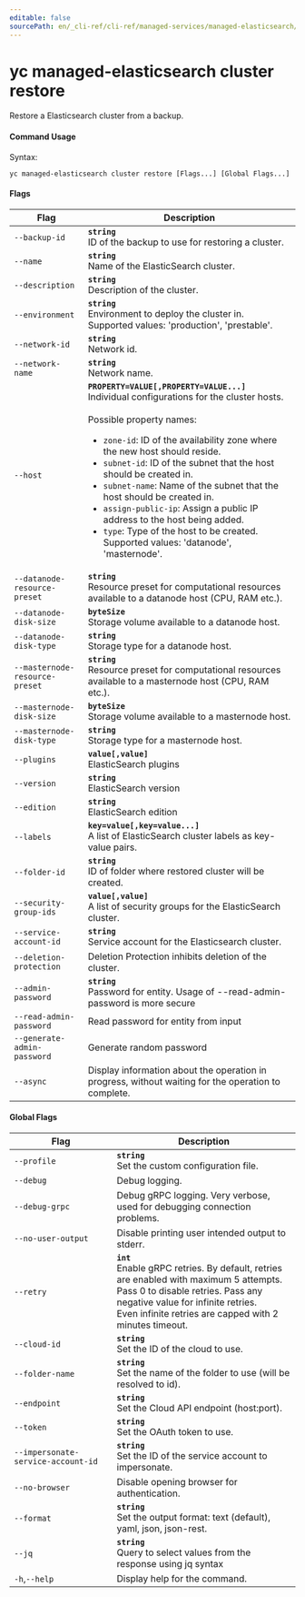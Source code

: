 ```yaml
---
editable: false
sourcePath: en/_cli-ref/cli-ref/managed-services/managed-elasticsearch/cluster/restore.md
---
```


# yc managed-elasticsearch cluster restore

Restore a Elasticsearch cluster from a backup.

#### Command Usage

Syntax: 

`yc managed-elasticsearch cluster restore [Flags...] [Global Flags...]`

#### Flags

| Flag | Description |
|----|----|
|`--backup-id`|<b>`string`</b><br/>ID of the backup to use for restoring a cluster.|
|`--name`|<b>`string`</b><br/>Name of the ElasticSearch cluster.|
|`--description`|<b>`string`</b><br/>Description of the cluster.|
|`--environment`|<b>`string`</b><br/>Environment to deploy the cluster in. Supported values: 'production', 'prestable'.|
|`--network-id`|<b>`string`</b><br/>Network id.|
|`--network-name`|<b>`string`</b><br/>Network name.|
|`--host`|<b>`PROPERTY=VALUE[,PROPERTY=VALUE...]`</b><br/>Individual configurations for the cluster hosts.<br/><br/>Possible property names:<br/><ul> <li><code>zone-id</code>:     ID of the availability zone where the new host should reside.</li> <li><code>subnet-id</code>:     ID of the subnet that the host should be created in.</li> <li><code>subnet-name</code>:     Name of the subnet that the host should be created in.</li> <li><code>assign-public-ip</code>:     Assign a public IP address to the host being added.</li> <li><code>type</code>:     Type of the host to be created. Supported values: 'datanode', 'masternode'.</li> </ul>|
|`--datanode-resource-preset`|<b>`string`</b><br/>Resource preset for computational resources available to a datanode host (CPU, RAM etc.).|
|`--datanode-disk-size`|<b>`byteSize`</b><br/>Storage volume available to a datanode host.|
|`--datanode-disk-type`|<b>`string`</b><br/>Storage type for a datanode host.|
|`--masternode-resource-preset`|<b>`string`</b><br/>Resource preset for computational resources available to a masternode host (CPU, RAM etc.).|
|`--masternode-disk-size`|<b>`byteSize`</b><br/>Storage volume available to a masternode host.|
|`--masternode-disk-type`|<b>`string`</b><br/>Storage type for a masternode host.|
|`--plugins`|<b>`value[,value]`</b><br/>ElasticSearch plugins|
|`--version`|<b>`string`</b><br/>ElasticSearch version|
|`--edition`|<b>`string`</b><br/>ElasticSearch edition|
|`--labels`|<b>`key=value[,key=value...]`</b><br/>A list of ElasticSearch cluster labels as key-value pairs.|
|`--folder-id`|<b>`string`</b><br/>ID of folder where restored cluster will be created.|
|`--security-group-ids`|<b>`value[,value]`</b><br/>A list of security groups for the ElasticSearch cluster.|
|`--service-account-id`|<b>`string`</b><br/>Service account for the Elasticsearch cluster.|
|`--deletion-protection`|Deletion Protection inhibits deletion of the cluster.|
|`--admin-password`|<b>`string`</b><br/>Password for entity. Usage of --read-admin-password is more secure|
|`--read-admin-password`|Read password for entity from input|
|`--generate-admin-password`|Generate random password|
|`--async`|Display information about the operation in progress, without waiting for the operation to complete.|

#### Global Flags

| Flag | Description |
|----|----|
|`--profile`|<b>`string`</b><br/>Set the custom configuration file.|
|`--debug`|Debug logging.|
|`--debug-grpc`|Debug gRPC logging. Very verbose, used for debugging connection problems.|
|`--no-user-output`|Disable printing user intended output to stderr.|
|`--retry`|<b>`int`</b><br/>Enable gRPC retries. By default, retries are enabled with maximum 5 attempts.<br/>Pass 0 to disable retries. Pass any negative value for infinite retries.<br/>Even infinite retries are capped with 2 minutes timeout.|
|`--cloud-id`|<b>`string`</b><br/>Set the ID of the cloud to use.|
|`--folder-name`|<b>`string`</b><br/>Set the name of the folder to use (will be resolved to id).|
|`--endpoint`|<b>`string`</b><br/>Set the Cloud API endpoint (host:port).|
|`--token`|<b>`string`</b><br/>Set the OAuth token to use.|
|`--impersonate-service-account-id`|<b>`string`</b><br/>Set the ID of the service account to impersonate.|
|`--no-browser`|Disable opening browser for authentication.|
|`--format`|<b>`string`</b><br/>Set the output format: text (default), yaml, json, json-rest.|
|`--jq`|<b>`string`</b><br/>Query to select values from the response using jq syntax|
|`-h`,`--help`|Display help for the command.|
